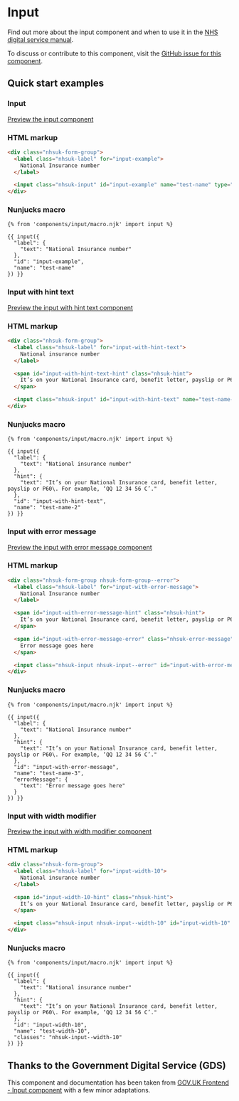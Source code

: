# Input

Find out more about the input component and when to use it in the [NHS digital service manual](https://beta.nhs.uk/service-manual/patterns/).

To discuss or contribute to this component, visit the [GitHub issue for this component](https://github.com/nhsuk/nhsuk-frontend/issues/222).

## Quick start examples

### Input

[Preview the input component](https://nhsuk.github.io/nhsuk-frontend/components/input/index.html)

### HTML markup

```html
<div class="nhsuk-form-group">
  <label class="nhsuk-label" for="input-example">
    National Insurance number
  </label>

  <input class="nhsuk-input" id="input-example" name="test-name" type="text">
</div>
```

### Nunjucks macro

```
{% from 'components/input/macro.njk' import input %}

{{ input({
  "label": {
    "text": "National Insurance number"
  },
  "id": "input-example",
  "name": "test-name"
}) }}
```

### Input with hint text

[Preview the input with hint text component](https://nhsuk.github.io/nhsuk-frontend/components/input/hint.html)

### HTML markup

```html
<div class="nhsuk-form-group">
  <label class="nhsuk-label" for="input-with-hint-text">
    National insurance number
  </label>

  <span id="input-with-hint-text-hint" class="nhsuk-hint">
    It’s on your National Insurance card, benefit letter, payslip or P60\. For example, ‘QQ 12 34 56 C’.
  </span>

  <input class="nhsuk-input" id="input-with-hint-text" name="test-name-2" type="text" aria-describedby="input-with-hint-text-hint">
</div>
```

### Nunjucks macro

```
{% from 'components/input/macro.njk' import input %}

{{ input({
  "label": {
    "text": "National insurance number"
  },
  "hint": {
    "text": "It’s on your National Insurance card, benefit letter, payslip or P60\. For example, ‘QQ 12 34 56 C’."
  },
  "id": "input-with-hint-text",
  "name": "test-name-2"
}) }}
```

### Input with error message

[Preview the input with error message component](https://nhsuk.github.io/nhsuk-frontend/components/input/error.html)

### HTML markup

```html
<div class="nhsuk-form-group nhsuk-form-group--error">
  <label class="nhsuk-label" for="input-with-error-message">
    National Insurance number
  </label>

  <span id="input-with-error-message-hint" class="nhsuk-hint">
    It’s on your National Insurance card, benefit letter, payslip or P60\. For example, ‘QQ 12 34 56 C’.
  </span>

  <span id="input-with-error-message-error" class="nhsuk-error-message">
    Error message goes here
  </span>

  <input class="nhsuk-input nhsuk-input--error" id="input-with-error-message" name="test-name-3" type="text" aria-describedby="input-with-error-message-hint input-with-error-message-error">
</div>
```

### Nunjucks macro

```
{% from 'components/input/macro.njk' import input %}

{{ input({
  "label": {
    "text": "National Insurance number"
  },
  "hint": {
    "text": "It’s on your National Insurance card, benefit letter, payslip or P60\. For example, ‘QQ 12 34 56 C’."
  },
  "id": "input-with-error-message",
  "name": "test-name-3",
  "errorMessage": {
    "text": "Error message goes here"
  }
}) }}
```

### Input with width modifier

[Preview the input with width modifier component](https://nhsuk.github.io/nhsuk-frontend/components/input/custom-width.html)

### HTML markup

```html
<div class="nhsuk-form-group">
  <label class="nhsuk-label" for="input-width-10">
    National insurance number
  </label>

  <span id="input-width-10-hint" class="nhsuk-hint">
    It’s on your National Insurance card, benefit letter, payslip or P60\. For example, ‘QQ 12 34 56 C’.
  </span>

  <input class="nhsuk-input nhsuk-input--width-10" id="input-width-10" name="test-width-10" type="text" aria-describedby="input-width-10-hint">
</div>
```

### Nunjucks macro

```
{% from 'components/input/macro.njk' import input %}

{{ input({
  "label": {
    "text": "National insurance number"
  },
  "hint": {
    "text": "It’s on your National Insurance card, benefit letter, payslip or P60\. For example, ‘QQ 12 34 56 C’."
  },
  "id": "input-width-10",
  "name": "test-width-10",
  "classes": "nhsuk-input--width-10"
}) }}
```

## Thanks to the Government Digital Service (GDS)

This component and documentation has been taken from [GOV.UK Frontend - Input component](https://github.com/alphagov/govuk-frontend/tree/master/package/components/input) with a few minor adaptations.
